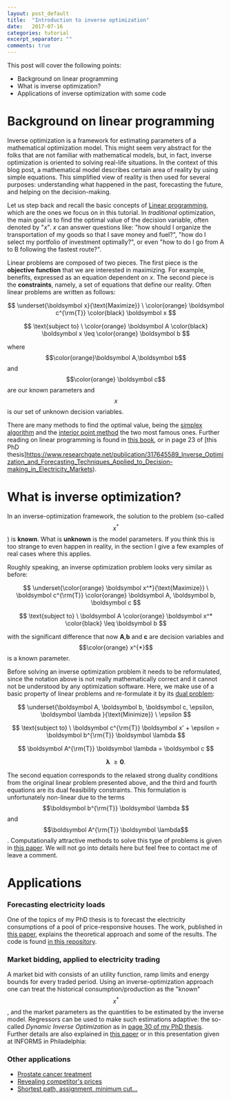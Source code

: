 ```yaml
---
layout: post_default
title:  "Introduction to inverse optimization"
date:   2017-07-16
categories: tutorial
excerpt_separator: ""
comments: true
---
```



This post will cover the following points:

+ Background on linear programming
+ What is inverse optimization?
+ Applications of inverse optimization with some code


# Background on linear programming

Inverse optimization is a framework for estimating parameters of a mathematical optimization model. This might seem very abstract for the folks that are not familiar with mathematical models, but, in fact, inverse optimization is oriented to solving real-life situations. In the context of this blog post, a mathematical model describes certain area of reality by using simple equations. This simplified view of reality is then used for several purposes: understanding what happened in the past, forecasting the future, and helping on the decision-making.


Let us step back and recall the basic concepts of [Linear programming](https://en.wikipedia.org/wiki/Linear_programming), which are the ones we focus on in this tutorial. In _traditional_ optimization, the main goal is to find the optimal value of the decision variable, often denoted by "_x_". _x_ can answer questions like: "how should I organize the transportation of my goods so that I save money and fuel?", "how do I select my portfolio of investment optimally?", or even "how to do I go from A to B following the fastest route?".


Linear problems are composed of two pieces. The first piece is the **objective function** that we are interested in maximizing. For example, benefits, expressed as an equation dependent on _x_. The second piece is the **constraints**, namely, a set of equations that define our reality. Often linear problems are written as follows: 



$$
\underset{\boldsymbol x}{\text{Maximize}} \   \color{orange} \boldsymbol c^{\rm{T}} \color{black} \boldsymbol x 
$$

$$
\text{subject to} \    \color{orange} \boldsymbol A \color{black} \boldsymbol x \leq \color{orange} \boldsymbol b 
$$

where $$\color{orange}\boldsymbol A,\boldsymbol b$$ and $$\color{orange} \boldsymbol c$$ are our known parameters and $$x$$ is our set of unknown decision variables.

There are many methods to find the optimal value, being the [simplex algorithm](https://en.wikipedia.org/wiki/Simplex_algorithm) and the [interior point method](https://en.wikipedia.org/wiki/Interior_point_method) the two most famous ones. Further reading on linear programming is found in [this book](http://web.mit.edu/15.053/www/AMP-Chapter-01.pdf), or in page 23 of [this PhD thesis]https://www.researchgate.net/publication/317645589_Inverse_Optimization_and_Forecasting_Techniques_Applied_to_Decision-making_in_Electricity_Markets).


# What is inverse optimization?

In an inverse-optimization framework, the solution to the problem (so-called $$x^*$$) is **known**. What is **unknown** is the model parameters. If you think this is too strange to even happen in reality, in the section I give a few examples of real cases where this applies.

Roughly speaking, an inverse optimization problem looks very similar as before:

$$
\underset{\color{orange} \boldsymbol x^*}{\text{Maximize}} \   \boldsymbol c^{\rm{T}}  \color{orange} \boldsymbol A, \boldsymbol b, \boldsymbol c 
$$

$$
\text{subject to} \    \boldsymbol A \color{orange} \boldsymbol x^* \color{black} \leq \boldsymbol b 
$$

with the significant difference that now **A**,**b** and **c** are decision variables and $$\color{orange} x^{*}$$ is a known parameter.


Before solving an inverse optimization problem it needs to be reformulated, since the notation above is not really mathematically correct and it cannot not be understood by any optimization software. Here, we make use of a basic property of linear problems and re-formulate it by its [dual problem](http://web.mit.edu/15.053/www/AMP-Chapter-04.pdf):



$$
\underset{\boldsymbol A, \boldsymbol b, \boldsymbol c, \epsilon, \boldsymbol \lambda }{\text{Minimize}} \     \epsilon
$$

$$
 \text{subject to} \    \boldsymbol c^{\rm{T}} \boldsymbol x' + \epsilon = \boldsymbol b^{\rm{T}} \boldsymbol \lambda 
$$

$$
\boldsymbol A^{\rm{T}} \boldsymbol \lambda = \boldsymbol c 
$$

$$
\boldsymbol \lambda\ \geq \boldsymbol 0. 
$$


The second equation corresponds to the relaxed strong duality conditions from the original linear problem presented above, and the third and fourth equations are its dual feasibility constraints. This formulation is unfortunately non-linear due to the terms $$\boldsymbol b^{\rm{T}} \boldsymbol \lambda $$ and $$\boldsymbol A^{\rm{T}} \boldsymbol \lambda$$. Computationally attractive methods to solve this type of problems is given in [this paper](https://www.researchgate.net/publication/317645589_Inverse_Optimization_and_Forecasting_Techniques_Applied_to_Decision-making_in_Electricity_Markets?channel=doi&linkId=59464faaaca2722db4a5dd2a&showFulltext=true). We will not go into details here but feel free to contact me of leave a comment.




# Applications

### Forecasting electricity loads

One of the topics of my PhD thesis is to forecast the electricity consumptions of a pool of price-responsive houses. The work, published in [this paper](https://www.researchgate.net/publication/305638628_Short-term_Forecasting_of_Price-responsive_Loads_Using_Inverse_Optimization), explains the theoretical approach and some of the results. The code is found [in this repository](https://github.com/jsga/Inverse_optim_forecast_and_simulation).

### Market bidding, applied to electricity trading

A market bid with consists of an utility function, ramp limits and energy bounds for every traded period. Using an inverse-optimization approach one can treat the historical consumption/production as the "known" $$x^{*}$$, and the market parameters as the quantities to be estimated by the inverse model. Regressors can be used to make such estimations adaptive: the so-called _Dynamic Inverse Optimization_ as in [page 30 of my PhD thesis](https://www.researchgate.net/publication/317645589_Inverse_Optimization_and_Forecasting_Techniques_Applied_to_Decision-making_in_Electricity_Markets). Further details are also explained in [this paper](https://www.researchgate.net/publication/295832540_A_Data-Driven_Bidding_Model_for_a_Cluster_of_Price-Responsive_Consumers_of_Electricity) or in this presentation given at INFORMS in Philadelphia:

<center><object data="{{ site.url }}/assets/INFORMS_Philadelphia_Inverse.pdf#view=fitBH" type="application/pdf" width="80%" height="400px"> </object></center>
 

### Other applications

* [Prostate cancer treatment](http://pubsonline.informs.org/doi/abs/10.1287/opre.2014.1267?journalCode=opre)
* [Revealing competitor's prices](http://ieeexplore.ieee.org/abstract/document/6423235/?reload=true)
* [Shortest path, assignment, minimum cut...](https://www.researchgate.net/publication/265461398_Inverse_Optimization)


